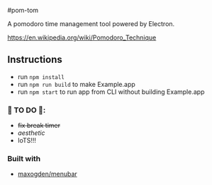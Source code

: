 #pom-tom

A pomodoro time management tool powered by Electron.

https://en.wikipedia.org/wiki/Pomodoro_Technique
## Instructions

- run `npm install`
- run `npm run build` to make Example.app
- run `npm start` to run app from CLI without building Example.app

### :construction: TO DO :construction::
- <strike> fix break timer </strike>
- *aesthetic*
- loTS!!! 

### Built with

- [maxogden/menubar](https://github.com/maxogden/menubar)
